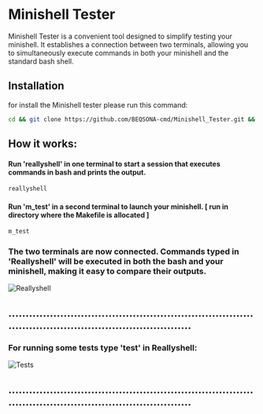 # Minishell Tester
Minishell Tester is a convenient tool designed to simplify testing your minishell. It establishes a connection between two terminals, allowing you to simultaneously execute commands in both your minishell and the standard bash shell.

## Installation

for install the Minishell tester please run this command:
```bash
cd && git clone https://github.com/BEQSONA-cmd/Minishell_Tester.git && cd Minishell_Tester && ./install.sh
```
## How it works: 
#### Run 'reallyshell' in one terminal to start a session that executes commands in bash and prints the output.
```bash
reallyshell
```

#### Run 'm_test' in a second terminal to launch your minishell. [ run in directory where the Makefile is allocated ]
```bash
m_test
```

### The two terminals are now connected. Commands typed in 'Reallyshell' will be executed in both the bash and your minishell, making it easy to compare their outputs.
![Reallyshell](https://github.com/BEQSONA-cmd/Minishell_Tester/blob/main/gifs/Reallyshell.gif)

## ............................................................................................................................
### For running some tests type 'test' in Reallyshell:
![Tests](https://github.com/BEQSONA-cmd/Minishell_Tester/blob/main/gifs/Tests.gif)
## ............................................................................................................................
